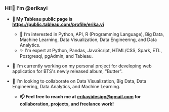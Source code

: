 ### Hi!👋 I’m @erikayi

- **📌 My Tableau public page is https://public.tableau.com/profile/erika.yi**

  - 👀 I’m interested in Python, API, R (Programming Language), Big Data, Machine Learning, Data Visualization, Data Engineering, and Data Analytics.
  - ✨ I'm expert at Python, Pandas, JavaScript, HTML/CSS, Spark, ETL, Postgresql, pgAdmin, and Tableau.
<!--   - 🌱 I’m currently learning React.js. -->
  - 📌 I'm currently working on my personal project for developing web application for BTS's newly released album, "Butter".
  - 💞️ I’m looking to collaborate on Data Visualization, Big Data, Data Engineering, Data Analytics, and Machine Learning.

    - **📫 Feel free to reach me at erikayidesign@gmail.com for collaboration, projects, and freelance work!**


<!---
erikayi/erikayi is a ✨ special ✨ repository because its `README.md` (this file) appears on your GitHub profile.
You can click the Preview link to take a look at your changes.
--->
